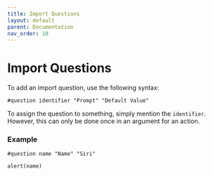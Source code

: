```yaml
---
title: Import Questions
layout: default
parent: Documentation
nav_order: 10
---
```


# Import Questions

To add an import question, use the following syntax:

```
#question identifier "Prompt" "Default Value"
```

To assign the question to something, simply mention the `identifier`. However, this can only be done once in an argument for an action.

### Example

```
#question name "Name" "Siri"

alert(name)
```
